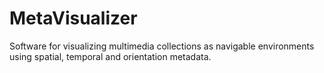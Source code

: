 # MetaVisualizer
Software for visualizing multimedia collections as navigable environments using spatial, temporal and orientation metadata. 
